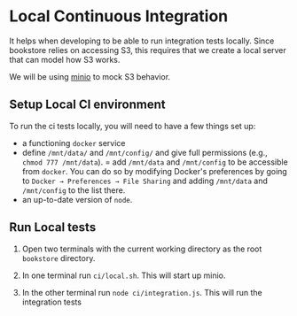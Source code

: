 # Local Continuous Integration

It helps when developing to be able to run integration tests locally. Since
bookstore relies on accessing S3, this requires that we create a local server
that can model how S3 works.

We will be using [minio](https://docs.minio.io/) to mock S3 behavior.

## Setup Local CI environment

To run the ci tests locally, you will need to have a few things set up:

- a functioning `docker` service
- define `/mnt/data/` and `/mnt/config/` and give full permissions
  (e.g., `chmod 777 /mnt/data`).
= add `/mnt/data` and `/mnt/config` to be accessible from `docker`. You can do
  so by modifying Docker's preferences by going to `Docker → Preferences → File Sharing`
  and adding `/mnt/data` and `/mnt/config` to the list there.
- an up-to-date version of `node`.

## Run Local tests

1. Open two terminals with the current working directory as the root `bookstore`
   directory.

2. In one terminal run `ci/local.sh`. This will start up minio.

3. In the other terminal run `node ci/integration.js`. This will run the
   integration tests
